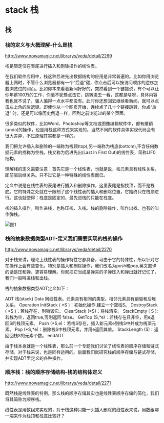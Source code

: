 # stack 栈


## 栈



### 栈的定义与大概理解-什么是栈

http://www.nowamagic.net/librarys/veda/detail/2269

栈是限定仅在表尾进行插入和删除操作的线性表。

在我们软件应用中，栈这种后进先出数据结构的应用是非常普遍的。比如你用浏览器上网时，不管什么浏览器都有一个“后退”键，你点击后可以按访问顺序的逆序加载浏览过的网页。比如你本来看着新闻好好的，突然看到一个链接说，有个可以让你年薪100万的工作，你毫不犹豫点击它，跳转进去一看，这都是啥呀，具体内容我也就不说了，骗人骗得一点水平都没有。此时你还想回去继续看新闻，就可以点击左上角的后退键。即使你从一个网页开始，连续点了几十个链接跳转，你点“后退” 时，还是可以像历史倒退一样，回到之前浏览过的某个页面。

很多类似的软件，比如Word、Photoshop等文档或图像编辑软件中，都有撤销(undo)的操作，也是用栈这种方式来实现的，当然不同的软件具体实现代码会有很大差异，不过原理其实都是一样的。

我们把允许插入和删除的一端称为栈顶(top),另一端称为栈底(bottom),不含任何数据元素的找称为空栈。栈又称为后进先出(Last In First Out)的线性表，简称LIF0结构。

理解桟的定义需要注意：首先它是一个线性表，也就是说，栈元素具有线性关系，即前驱后继关系。只不过它是一种特殊的线性表而已。

定义中说是在线性表的表尾进行插入和删除操作，这里表尾是指找顶，而不是栈底。它的特殊之处就在于限制了这个线性表的插入和删除位置，它始终只在栈顶进行。这也就使得：栈底是固定的，最先进栈的只能在栈底。

栈的插入操作，叫作进栈，也称压栈、入栈。栈的删除操作，叫作出找，也有的叫作弹栈。


![图1](https://github.com/vo01github/Data_Structures/raw/master/linear%20list/pic/stack01.jpg)


### 栈的抽象数据类型ADT-定义我们需要实现的栈的操作

http://www.nowamagic.net/librarys/veda/detail/2270


对于栈来讲，理论上线性表的操作特性它都具备，可由于它的特殊性，所以针对它在操作上会有些变化。特别是插入和删除操作，我们改名为push和pop,英文直译的话是压和弹，更容易理解。你就把它当成是弹夹的子弹压入和弹出就好记忆了，我们一般叫进栈和出栈。

栈的抽象数据类型ADT定义如下：

ADT 栈(stack)
Data
	同线性表。元素具有相同的类型，相邻元素具有前驱和后堆关系。
Operation
	InitStack ( *S )：初始化操作.建立一个空栈S。
	DestroyStack ( *S )：若栈存在，則销毁它。
	ClearStack (*S)：将栈清空。
	StackEmpty ( S ):若栈为空，返回true,否則返回 false。
	GetTop (S,*e)：若栈存在且非空，用e返回S的栈顶元素。
	Push (*S,e)：若栈S存在，插入新元素e到栈S中并成为栈頂元素。
	Pop (*S,*e)：删除栈S中栈顶元素，并用e返回其值。
	StackLength (S)：返回回栈S的元素个数。
endADT


由于栈本身就是一个线性表，那么前一个专题我们讨论了线性表的顺序存储和链式存储，对于栈来说，也是同样适用的。后面我们就研究栈的顺序存储与链式存储，并实现ADT里定义的各种操作。


### 顺序栈：栈的顺序存储结构-栈的结构体定义

http://www.nowamagic.net/librarys/veda/detail/2271

既然栈是线性表的特例，那么栈的顺序存储其实也是线性表顺序存储的简化，我们将其简称为顺序栈。

线性表是用数组来实现的，对于栈这种只能一头插入删除的线性表来说，用数组哪一端来作为栈顶和栈底比较好？





















